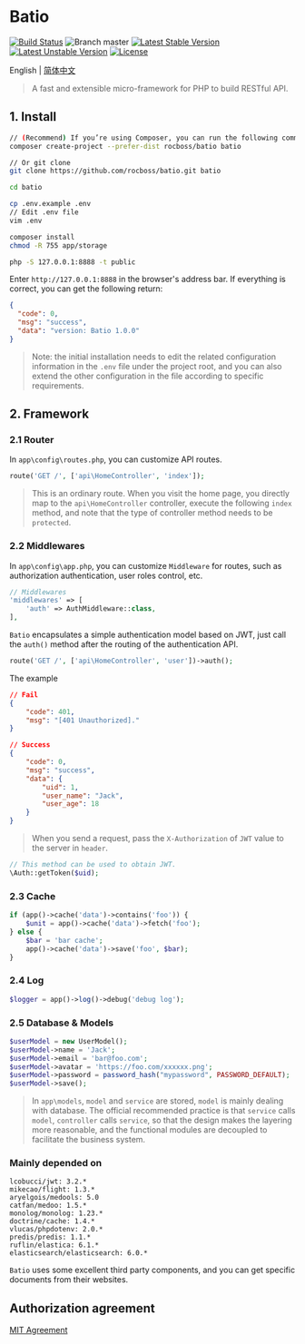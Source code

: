 # Batio
[![Build Status](https://www.travis-ci.org/rocboss/batio.svg?branch=master)](https://www.travis-ci.org/rocboss/batio)
![Branch master](https://img.shields.io/badge/branch-master-brightgreen.svg?style=flat-square)
[![Latest Stable Version](https://poser.pugx.org/rocboss/batio/v/stable.svg?format=flat-square)](https://packagist.org/packages/rocboss/batio)
[![Latest Unstable Version](https://poser.pugx.org/rocboss/batio/v/unstable.svg?format=flat-square)](https://packagist.org/packages/rocboss/batio)
[![License](https://poser.pugx.org/rocboss/batio/license?format=flat-square)](https://packagist.org/packages/rocboss/batio)

English | [简体中文](./README_zh-CN.md)

>   A fast and extensible micro-framework for PHP to build RESTful API.

## 1. Install

```bash
// (Recommend) If you’re using Composer, you can run the following command:
composer create-project --prefer-dist rocboss/batio batio
```

```bash
// Or git clone
git clone https://github.com/rocboss/batio.git batio
```

```bash
cd batio

cp .env.example .env
// Edit .env file
vim .env

composer install
chmod -R 755 app/storage

php -S 127.0.0.1:8888 -t public
```
Enter `http://127.0.0.1:8888` in the browser's address bar. If everything is correct, you can get the following return:

```json
{
  "code": 0,
  "msg": "success",
  "data": "version: Batio 1.0.0"
}
```

> Note: the initial installation needs to edit the related configuration information in the `.env` file under the project root, and you can also extend the other configuration in the file according to specific requirements.


## 2. Framework

### 2.1 Router
In `app\config\routes.php`, you can customize API routes.

```php
route('GET /', ['api\HomeController', 'index']);
```

> This is an ordinary route. When you visit the home page, you directly map to the `api\HomeController` controller, execute the following `index` method, and note that the type of controller method needs to be `protected`.


### 2.2 Middlewares

In `app\config\app.php`, you can customize `Middleware` for routes, such as authorization authentication, user roles control, etc.

```php
// Middlewares
'middlewares' => [
    'auth' => AuthMiddleware::class,
],
```

`Batio` encapsulates a simple authentication model based on JWT, just call the `auth()` method after the routing of the authentication API.

```php
route('GET /', ['api\HomeController', 'user'])->auth();
```

The example

```json
// Fail
{
    "code": 401,
    "msg": "[401 Unauthorized]."
}

// Success
{
    "code": 0,
    "msg": "success",
    "data": {
        "uid": 1,
        "user_name": "Jack",
        "user_age": 18
    }
}
```

> When you send a request, pass the `X-Authorization` of `JWT` value to the server in `header`.

```php
// This method can be used to obtain JWT.
\Auth::getToken($uid);
```

### 2.3 Cache

```php
if (app()->cache('data')->contains('foo')) {
    $unit = app()->cache('data')->fetch('foo');
} else {
    $bar = 'bar cache';
    app()->cache('data')->save('foo', $bar);
}
```

### 2.4 Log

```php
$logger = app()->log()->debug('debug log');
```


### 2.5 Database & Models

```php
$userModel = new UserModel();
$userModel->name = 'Jack';
$userModel->email = 'bar@foo.com';
$userModel->avatar = 'https://foo.com/xxxxxx.png';
$userModel->password = password_hash("mypassword", PASSWORD_DEFAULT);
$userModel->save();
```

> In `app\models`, `model` and `service` are stored, `model` is mainly dealing with database. The official recommended practice is that `service` calls `model`, `controller` calls `service`, so that the design makes the layering more reasonable, and the functional modules are decoupled to facilitate the business system. 

### Mainly depended on
```
lcobucci/jwt: 3.2.*
mikecao/flight: 1.3.*
aryelgois/medools: 5.0
catfan/medoo: 1.5.*
monolog/monolog: 1.23.*
doctrine/cache: 1.4.*
vlucas/phpdotenv: 2.0.*
predis/predis: 1.1.*
ruflin/elastica: 6.1.*
elasticsearch/elasticsearch: 6.0.*
```

`Batio` uses some excellent third party components, and you can get specific documents from their websites.


## Authorization agreement

 [MIT Agreement](http://opensource.org/licenses/MIT)

